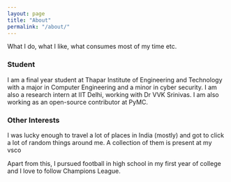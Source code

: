 ```yaml
---
layout: page
title: "About"
permalink: "/about/"
---
```

What I do, what I like, what consumes most of my time etc.

### Student
I am a final year student at Thapar Institute of Engineering and Technology with a major in Computer Engineering and a minor in cyber security. I am also a research intern at IIT Delhi, working with Dr VVK Srinivas. I am also working as an open-source contributor at PyMC.

### Other Interests
I was lucky enough to travel a lot of places in India (mostly) and got to click a lot of random things around me. A collection of them is present at my vsco

Apart from this, I pursued football in high school in my first year of college and I love to follow Champions League.
